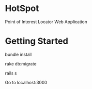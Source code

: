 HotSpot
=======

Point of Interest Locator Web Application

Getting Started
===============
bundle install

rake db:migrate

rails s

Go to localhost:3000
